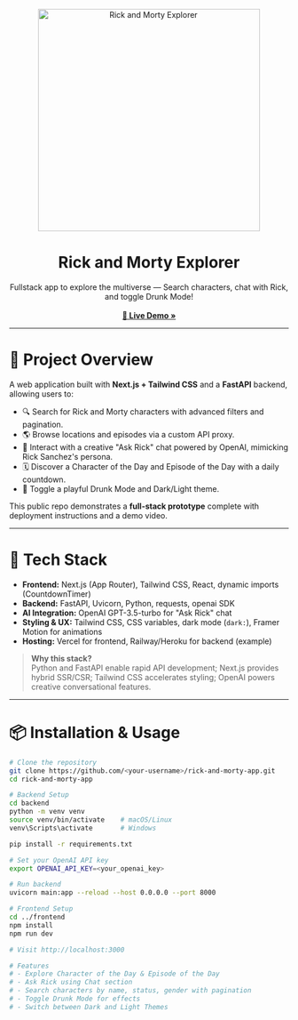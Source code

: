 <p align="center">
  <img src="[https://upload.wikimedia.org/wikipedia/en/6/6f/Rick_and_Morty_title_card.png](https://e7.pngegg.com/pngimages/479/224/png-clipart-rick-and-morty-rick-sanchez-rick-and-morty-season-3-adult-swim-rick-and-morty-season-2-episode-rick-and-morty-grass-fictional-character.png)" width="400" alt="Rick and Morty Explorer" />
</p>

<h1 align="center">Rick and Morty Explorer</h1>

<p align="center">
  Fullstack app to explore the multiverse — Search characters, chat with Rick, and toggle Drunk Mode!<br/>
  <br/>
  <a href="https://your-deployed-site-link.com"><strong>🚀 Live Demo »</strong></a>
</p>

---

# 🎯 Project Overview

A web application built with **Next.js + Tailwind CSS** and a **FastAPI** backend, allowing users to:

- 🔍 Search for Rick and Morty characters with advanced filters and pagination.
- 🌎 Browse locations and episodes via a custom API proxy.
- 🧠 Interact with a creative "Ask Rick" chat powered by OpenAI, mimicking Rick Sanchez's persona.
- 🗓 Discover a Character of the Day and Episode of the Day with a daily countdown.
- 🍻 Toggle a playful Drunk Mode and Dark/Light theme.

This public repo demonstrates a **full-stack prototype** complete with deployment instructions and a demo video.

---

# 🚀 Tech Stack

- **Frontend:** Next.js (App Router), Tailwind CSS, React, dynamic imports (CountdownTimer)
- **Backend:** FastAPI, Uvicorn, Python, requests, openai SDK
- **AI Integration:** OpenAI GPT-3.5-turbo for "Ask Rick" chat
- **Styling & UX:** Tailwind CSS, CSS variables, dark mode (`dark:`), Framer Motion for animations
- **Hosting:** Vercel for frontend, Railway/Heroku for backend (example)

> **Why this stack?**  
> Python and FastAPI enable rapid API development; Next.js provides hybrid SSR/CSR; Tailwind CSS accelerates styling; OpenAI powers creative conversational features.

---

# 📦 Installation & Usage

```bash
# Clone the repository
git clone https://github.com/<your-username>/rick-and-morty-app.git
cd rick-and-morty-app

# Backend Setup
cd backend
python -m venv venv
source venv/bin/activate    # macOS/Linux
venv\Scripts\activate       # Windows

pip install -r requirements.txt

# Set your OpenAI API key
export OPENAI_API_KEY=<your_openai_key>

# Run backend
uvicorn main:app --reload --host 0.0.0.0 --port 8000

# Frontend Setup
cd ../frontend
npm install
npm run dev

# Visit http://localhost:3000

# Features
# - Explore Character of the Day & Episode of the Day
# - Ask Rick using Chat section
# - Search characters by name, status, gender with pagination
# - Toggle Drunk Mode for effects
# - Switch between Dark and Light Themes
